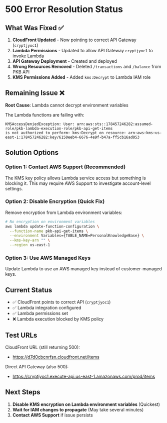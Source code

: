 # 500 Error Resolution Status

## What Was Fixed ✅

1. **CloudFront Updated** - Now pointing to correct API Gateway (`cryptjyoc1`)
2. **Lambda Permissions** - Updated to allow API Gateway `cryptjyoc1` to invoke Lambda
3. **API Gateway Deployment** - Created and deployed
4. **Wrong Resources Removed** - Deleted `/transactions` and `/balance` from PKB API
5. **KMS Permissions Added** - Added `kms:Decrypt` to Lambda IAM role

## Remaining Issue ❌

**Root Cause**: Lambda cannot decrypt environment variables

The Lambda functions are failing with:
```
KMSAccessDeniedException: User: arn:aws:sts::178457246282:assumed-role/pkb-lambda-execution-role/pkb-api-get-items 
is not authorized to perform: kms:Decrypt on resource: arn:aws:kms:us-east-1:178457246282:key/6150eeb4-6676-4e9f-b47a-ff5cb16ad053
```

## Solution Options

### Option 1: Contact AWS Support (Recommended)
The KMS key policy allows Lambda service access but something is blocking it. This may require AWS Support to investigate account-level settings.

### Option 2: Disable Encryption (Quick Fix)
Remove encryption from Lambda environment variables:
```bash
# No encryption on environment variables
aws lambda update-function-configuration \
  --function-name pkb-api-get-items \
  --environment Variables={TABLE_NAME=PersonalKnowledgeBase} \
  --kms-key-arn "" \
  --region us-east-1
```

### Option 3: Use AWS Managed Keys
Update Lambda to use an AWS managed key instead of customer-managed keys.

## Current Status

- ✅ CloudFront points to correct API (`cryptjyoc1`)
- ✅ Lambda integration configured
- ✅ Lambda permissions set
- ❌ Lambda execution blocked by KMS policy

## Test URLs

CloudFront URL (still returning 500):
- https://d7d0cbcnrfsn.cloudfront.net/items

Direct API Gateway (also 500):
- https://cryptjyoc1.execute-api.us-east-1.amazonaws.com/prod/items

## Next Steps

1. **Disable KMS encryption on Lambda environment variables** (Quickest)
2. **Wait for IAM changes to propagate** (May take several minutes)
3. **Contact AWS Support** if issue persists

